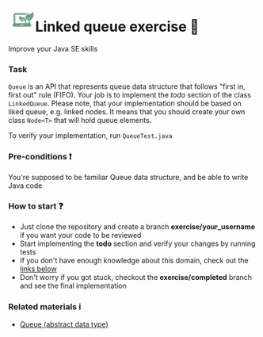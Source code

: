 # <img src="https://raw.githubusercontent.com/bobocode-projects/resources/master/image/logo_transparent_background.png" height=50/>Linked queue exercise :muscle:
Improve your Java SE skills
### Task
`Queue` is an API that represents queue data structure that follows "first in, first out" rule (FIFO). Your job is to 
implement the *todo* section of the class `LinkedQueue`. Please note, that your implementation should be based on liked 
 queue, e.g. linked nodes. It means that you should create your own class `Node<T>` that will hold queue elements.
  
To verify your implementation, run `QueueTest.java`
 
### Pre-conditions :heavy_exclamation_mark:
You're supposed to be familiar Queue data structure, and be able to write Java code

### How to start :question:
* Just clone the repository and create a branch **exercise/your_username** if you want your code to be reviewed
* Start implementing the **todo** section and verify your changes by running tests
* If you don't have enough knowledge about this domain, check out the [links below](#related-materials-information_source)
* Don't worry if you got stuck, checkout the **exercise/completed** branch and see the final implementation
 
### Related materials :information_source:
 * [Queue (abstract data type)](https://en.wikipedia.org/wiki/Queue_(abstract_data_type))

